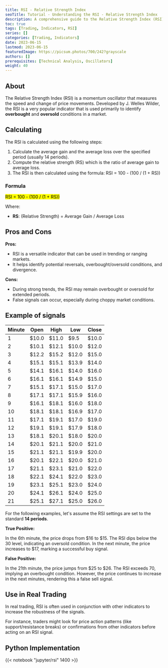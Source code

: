 ```yaml
---
title: RSI - Relative Strength Index
seoTitle: Tutorial - Understanding the RSI - Relative Strength Index
description: A comprehensive guide to the Relative Strength Index (RSI) trading indicator.
toc: true
tags: [Trading, Indicators, RSI]
series: []
categories: [Trading, Indicators]
date: 2023-06-15
lastmod: 2023-06-15
featuredImage: https://picsum.photos/700/242?grayscale
authors: []
prerequisites: [Technical Analysis, Oscillators]
weight: 40
---
```


## About

The Relative Strength Index (RSI) is a momentum oscillator that measures the speed and change of price movements. Developed by J. Welles Wilder, the RSI is a very popular indicator that is used primarily to identify **overbought** and **oversold** conditions in a market.

## Calculating

The RSI is calculated using the following steps:

1. Calculate the average gain and the average loss over the specified period (usually 14 periods).
1. Compute the relative strength (RS) which is the ratio of average gain to average loss.
1. The RSI is then calculated using the formula: RSI = 100 - (100 / (1 + RS))

### Formula

<mark>RSI = 100 - (100 / (1 + RS))</mark>

Where:

- **RS**: (Relative Strength) = Average Gain / Average Loss

## Pros and Cons

**Pros:**

- RSI is a versatile indicator that can be used in trending or ranging markets.
- It helps identify potential reversals, overbought/oversold conditions, and divergence.

**Cons:**

- During strong trends, the RSI may remain overbought or oversold for extended periods.
- False signals can occur, especially during choppy market conditions.

## Example of signals

| Minute | Open  | High  | Low   | Close |
| ------ | ----- | ----- | ----- | ----- |
| 1      | $10.0 | $11.0 | $9.5  | $10.0 |
| 2      | $10.1 | $12.1 | $10.0 | $12.0 |
| 3      | $12.2 | $15.2 | $12.0 | $15.0 |
| 4      | $15.1 | $15.1 | $13.9 | $14.0 |
| 5      | $14.1 | $16.1 | $14.0 | $16.0 |
| 6      | $16.1 | $16.1 | $14.9 | $15.0 |
| 7      | $15.1 | $17.1 | $15.0 | $17.0 |
| 8      | $17.1 | $17.1 | $15.9 | $16.0 |
| 9      | $16.1 | $18.1 | $16.0 | $18.0 |
| 10     | $18.1 | $18.1 | $16.9 | $17.0 |
| 11     | $17.1 | $19.1 | $17.0 | $19.0 |
| 12     | $19.1 | $19.1 | $17.9 | $18.0 |
| 13     | $18.1 | $20.1 | $18.0 | $20.0 |
| 14     | $20.1 | $21.1 | $20.0 | $21.0 |
| 15     | $21.1 | $21.1 | $19.9 | $20.0 |
| 16     | $20.1 | $22.1 | $20.0 | $21.0 |
| 17     | $21.1 | $23.1 | $21.0 | $22.0 |
| 18     | $22.1 | $24.1 | $22.0 | $23.0 |
| 19     | $23.1 | $25.1 | $23.0 | $24.0 |
| 20     | $24.1 | $26.1 | $24.0 | $25.0 |
| 21     | $25.1 | $27.1 | $25.0 | $26.0 |

For the following examples, let's assume the RSI settings are set to the standard **14 periods**.

**True Positive:**

In the 6th minute, the price drops from $16 to $15. The RSI dips below the 30 level, indicating an oversold condition. In the next minute, the price increases to $17, marking a successful buy signal.

**False Positive:**

In the 21th minute, the price jumps from $25 to $26. The RSI exceeds 70, implying an overbought condition. However, the price continues to increase in the next minutes, rendering this a false sell signal.

## Use in Real Trading

In real trading, RSI is often used in conjunction with other indicators to increase the robustness of the signals.

For instance, traders might look for price action patterns (like support/resistance breaks) or confirmations from other indicators before acting on an RSI signal.

## Python Implementation

{{< notebook "jupyter/rsi" 1400 >}}
